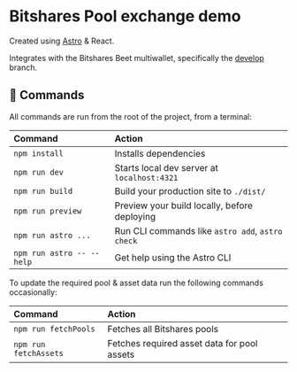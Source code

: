 # Bitshares Pool exchange demo

Created using [Astro](https://docs.astro.build) & React.

Integrates with the Bitshares Beet multiwallet, specifically the [develop](https://github.com/bitshares/beet/tree/develop) branch.

## 🧞 Commands

All commands are run from the root of the project, from a terminal:

| Command                   | Action                                           |
| :------------------------ | :----------------------------------------------- |
| `npm install`             | Installs dependencies                            |
| `npm run dev`             | Starts local dev server at `localhost:4321`      |
| `npm run build`           | Build your production site to `./dist/`          |
| `npm run preview`         | Preview your build locally, before deploying     |
| `npm run astro ...`       | Run CLI commands like `astro add`, `astro check` |
| `npm run astro -- --help` | Get help using the Astro CLI                     |

To update the required pool & asset data run the following commands occasionally:

| Command                   | Action                                           |
| :------------------------ | :----------------------------------------------- |
| `npm run fetchPools`      | Fetches all Bitshares pools                      |
| `npm run fetchAssets`     | Fetches required asset data for pool assets      |
